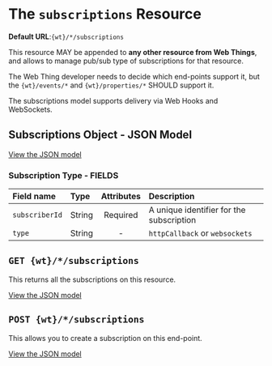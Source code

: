 # The `subscriptions` Resource

**Default URL**:`{wt}/*/subscriptions`

This resource MAY be appended to **any other resource from Web Things**, and allows to manage pub/sub type of subscriptions for that resource.  

The Web Thing developer needs to decide which end-points support it, but the `{wt}/events/*` and `{wt}/properties/*` SHOULD support it.

The subscriptions model supports delivery via Web Hooks and WebSockets.

## Subscriptions Object - JSON Model 

[View the JSON model](.json)

### Subscription Type - FIELDS

| Field name  | Type  | Attributes | Description|
| :------------ |:----------| :-----:|:-----|
| `subscriberId` | String | Required | A unique identifier for the subscription |
| `type` | String  | - | `httpCallback` or `websockets` |


## `GET {wt}/*/subscriptions`
This returns all the subscriptions on this resource.

[View the JSON model](get-subscriptions-example.json)


## `POST {wt}/*/subscriptions`
This allows you to create a subscription on this end-point.

[View the JSON model](post-subscriptions-example.json)